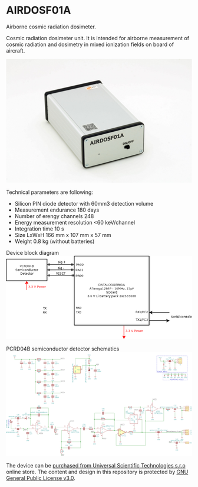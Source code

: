 # AIRDOSF01A
Airborne cosmic radiation dosimeter.

Cosmic radiation dosimeter unit. It is intended for airborne measurement of cosmic radiation and dosimetry in mixed ionization fields on board of aircraft. 



![AIRDOSF01A back panel](/doc/src/img/AIRDOSF01A_box_front.jpg "AIRDOS front panel")

Technical parameters are following: 

* Silicon PIN diode detector with 60mm3 detection volume
* Measurement endurance 180 days
* Number of erengy channels    248
* Energy measurement resolution    <60 keV/channel
* Integration time    10 s
* Size LxWxH 166 mm x 107 mm x 57 mm 
* Weight 0.8 kg (without batteries)

Device block diagram
![AIRDOSF01A block diagram](hw/sch_pcb/AIRDOSF01A_block.png)

PCRD04B semiconductor detector schematics
![AIRDOSF01A - detektor schematics ](hw/sch_pcb/PCRD04B_Detector_Schematics.png)

The device can be [purchased from Universal Scientific Technologies s.r.o](http://www.ust.cz/shop/product_info.php?&products_id=269) online store. The content and design in this repository is protected by [GNU General Public License v3.0](LICENSE).
